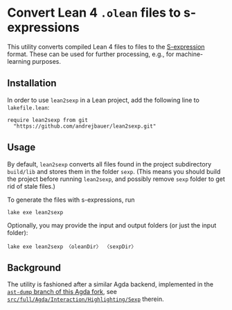 # Convert Lean 4 `.olean` files to s-expressions

This utility converts compiled Lean 4 files to files to the [S-expression](https://en.wikipedia.org/wiki/S-expression) format. These can be used for further processing, e.g., for machine-learning purposes.

## Installation

In order to use `lean2sexp` in a Lean project, add the following line to `lakefile.lean`:

```
require lean2sexp from git
  "https://github.com/andrejbauer/lean2sexp.git"
```

## Usage

By default, `lean2sexp` converts all files found in the project subdirectory `build/lib` and stores them in the folder `sexp`. (This means you should build the project before running `lean2sexp`, and possibly remove `sexp` folder to get rid of stale files.)

To generate the files with s-expressions, run

```
lake exe lean2sexp
```

Optionally, you may provide the input and output folders (or just the input folder):

```
lake exe lean2sexp 〈oleanDir〉 〈sexpDir〉
```

## Background

The utility is fashioned after a similar Agda backend, implemented in the
[`ast-dump` branch of this Agda fork](https://github.com/andrejbauer/agda/tree/ast-dump), see
[`src/full/Agda/Interaction/Highlighting/Sexp`](https://github.com/andrejbauer/agda/tree/ast-dump/src/full/Agda/Interaction/Highlighting/Sexp)
therein.

